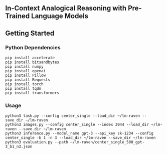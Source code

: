 ## In-Context Analogical Reasoning with Pre-Trained Language Models

## Getting Started

### Python Dependencies
```
pip install accelerate
pip install bitsandbytes
pip install numpy
pip install openai
pip install Pillow
pip install Requests
pip install torch
pip install tqdm
pip install transformers
```

### Usage
```
python3 task.py --config center_single --load_dir ~/lm-raven --save_dir ~/lm-raven
python3 images.py --config center_single --index 3044 --load_dir ~/lm-raven --save_dir ~/lm-raven
python3 inference.py --model_name gpt-3 --api_key sk-1234 --config center_single -b 1 -n 3 --load_dir ~/lm-raven --save_dir ~/lm-raven
python3 evaluation.py --path ~/lm-raven/center_single_500_gpt-3_b1_n3.json
```
